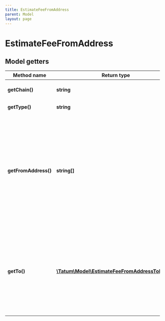 ```yaml
---
title: EstimateFeeFromAddress
parent: Model
layout: page
---
```


# EstimateFeeFromAddress

## Model getters

Method name | Return type | Description | Notes
------------ | ------------- | ------------- | -------------
**getChain()** | **string** | Blockchain to estimate fee for. | ex.: `null`
**getType()** | **string** | Type of transaction | ex.: `null`
**getFromAddress()** | **string[]** | Array of addresses. Tatum will automatically scan last 100 transactions for each address and will use all of the unspent values. We advise to use this option if you have 1 address per 1 transaction only. | ex.: `null`
**getTo()** | [**\Tatum\Model\EstimateFeeFromAddressToInner[]**](../EstimateFeeFromAddressToInner) | Array of addresses and values to send bitcoins to. Values must be set in BTC. Difference between from and to is transaction fee. | ex.: `null`


